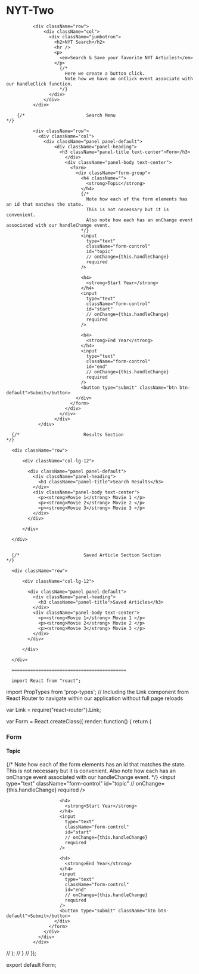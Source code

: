 # NYT-Two

              <div className="row">
                  <div className="col">
                    <div className="jumbotron">
                      <h2>NYT Search</h2>
                      <hr />
                      <p>
                        <em>Search & Save your favorite NYT Articles!</em>
                      </p>
                        {/*
                          Here we create a button click.
                          Note how we have an onClick event associate with our handleClick function.
                        */}
                    </div>
                  </div>
              </div>

        {/*                       Search Menu                             */}

              <div className="row">
                <div className="col">
                  <div className="panel panel-default">
                      <div className="panel-heading">
                        <h3 className="panel-title text-center">Form</h3>
                          </div>
                          <div className="panel-body text-center">
                            <form>
                              <div className="form-group">
                                <h4 className="">
                                  <strong>Topic</strong>
                                </h4>
                                {/*
                                  Note how each of the form elements has an id that matches the state.
                                  This is not necessary but it is convenient.
                                  Also note how each has an onChange event associated with our handleChange event.
                                */}
                                <input
                                  type="text"
                                  className="form-control"
                                  id="topic"
                                  // onChange={this.handleChange}
                                  required
                                />

                                <h4>
                                  <strong>Start Year</strong>
                                </h4>
                                <input
                                  type="text"
                                  className="form-control"
                                  id="start"
                                  // onChange={this.handleChange}
                                  required
                                />

                                <h4>
                                  <strong>End Year</strong>
                                </h4>
                                <input
                                  type="text"
                                  className="form-control"
                                  id="end"
                                  // onChange={this.handleChange}
                                  required
                                />
                                <button type="submit" className="btn btn-default">Submit</button>
                              </div>
                            </form>
                          </div>
                        </div>
                      </div>
                </div>

      {/*                        Results Section                           */}

      <div className="row">

          <div className="col-lg-12">

            <div className="panel panel-default">
              <div className="panel-heading">
                <h3 className="panel-title">Search Results</h3>
              </div>
              <div className="panel-body text-center">
                <p><strong>Movie 1</strong> Movie 1 </p>
                <p><strong>Movie 2</strong> Movie 2 </p>
                <p><strong>Movie 3</strong> Movie 3 </p>
              </div>
            </div>

          </div>

      </div>


      {/*                        Saved Article Section Section                           */}

      <div className="row">

          <div className="col-lg-12">

            <div className="panel panel-default">
              <div className="panel-heading">
                <h3 className="panel-title">Saved Articles</h3>
              </div>
              <div className="panel-body text-center">
                <p><strong>Movie 1</strong> Movie 1 </p>
                <p><strong>Movie 2</strong> Movie 2 </p>
                <p><strong>Movie 3</strong> Movie 3 </p>
              </div>
            </div>

          </div>

      </div>

      ===========================================

      import React from "react";
import PropTypes from 'prop-types';
// Including the Link component from React Router to navigate within our application without full page reloads

var Link = require("react-router").Link;

var Form = React.createClass({
  render: function() {
    return (
      <div className="col">
          <div className="panel panel-default">
              <div className="panel-heading">
                <h3 className="panel-title text-center">Form</h3>
                  </div>
                  <div className="panel-body text-center">
                    <form>
                      <div className="form-group">
                        <h4 className="">
                          <strong>Topic</strong>
                        </h4>
                        {/*
                          Note how each of the form elements has an id that matches the state.
                          This is not necessary but it is convenient.
                          Also note how each has an onChange event associated with our handleChange event.
                        */}
                        <input
                          type="text"
                          className="form-control"
                          id="topic"
                          // onChange={this.handleChange}
                          required
                        />

                        <h4>
                          <strong>Start Year</strong>
                        </h4>
                        <input
                          type="text"
                          className="form-control"
                          id="start"
                          // onChange={this.handleChange}
                          required
                        />

                        <h4>
                          <strong>End Year</strong>
                        </h4>
                        <input
                          type="text"
                          className="form-control"
                          id="end"
                          // onChange={this.handleChange}
                          required
                        />
                        <button type="submit" className="btn btn-default">Submit</button>
                      </div>
                    </form>
                  </div>
                </div>
              </div>
//     );
//   }
// });

export default Form;